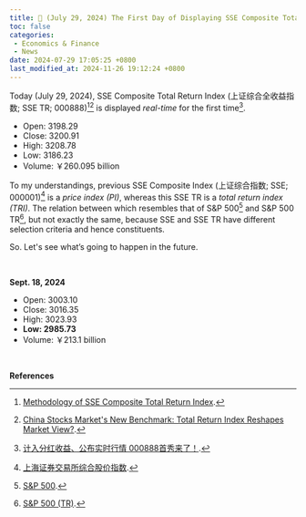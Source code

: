 ```yaml
---
title: 📰 (July 29, 2024) The First Day of Displaying SSE Composite Total Return Index Real-Time
toc: false
categories:
 - Economics & Finance
 - News
date: 2024-07-29 17:05:25 +0800
last_modified_at: 2024-11-26 19:12:24 +0800
---
```


Today (July 29, 2024), SSE Composite Total Return Index (上证综合全收益指数; SSE TR; 000888)[^1][^2] is displayed *real-time* for the first time[^3].

- Open: 3198.29
- Close: 3200.91
- High: 3208.78
- Low: 3186.23
- Volume: ￥260.095 billion

To my understandings, previous SSE Composite Index (上证综合指数; SSE; 000001)[^4] is a *price index (PI)*, whereas this SSE TR is a *total return index (TRI)*. The relation between which resembles that of S&P 500[^5] and S&P 500 TR[^6], but not exactly the same, because SSE and SSE TR have different selection criteria and hence constituents.

So. Let's see what’s going to happen in the future.

<br>

**Sept. 18, 2024**

- Open: 3003.10
- Close: 3016.35
- High: 3023.93
- **Low: 2985.73**
- Volume: ￥213.1 billion

<br>

**References**

[^1]: [Methodology of SSE Composite Total Return Index](https://english.sse.com.cn/markets/indices/indexnews/c/10759850/files/38674ca02ffa46ffa0f40b09af153cc4.pdf).
[^2]: [China Stocks Market's New Benchmark: Total Return Index Reshapes Market View?](https://www.investincn.asia/index.php/archives/5/).
[^3]: [计入分红收益、公布实时行情 000888首秀来了！](https://finance.eastmoney.com/a/202407303142700933.html).
[^4]: [上海证券交易所综合股价指数](https://www.google.com/finance/quote/000001:SHA).
[^5]: [S&P 500](https://www.google.com/finance/quote/.INX:INDEXSP?hl=en).
[^6]: [S&P 500 (TR)](https://www.google.com/finance/quote/SP500TR:INDEXSP?hl=en).